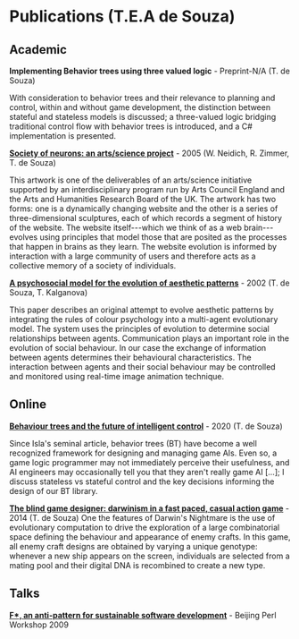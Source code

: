 # Publications (T.E.A de Souza)

## Academic

**Implementing Behavior trees using three valued logic** - Preprint-N/A (T. de Souza) 

With consideration to behavior trees and their relevance to planning and control, within and without game development, the distinction between stateful and stateless models is discussed; a three-valued logic bridging traditional control flow with behavior trees is introduced, and a C# implementation is presented.

**[Society of neurons: an arts/science project](https://dl.acm.org/doi/10.1145/1056224.1056281)** - 2005 (W. Neidich, R. Zimmer, T. de Souza)

This artwork is one of the deliverables of an arts/science initiative supported by an interdisciplinary program run by Arts Council England and the Arts and Humanities Research Board of the UK. The artwork has two forms: one is a dynamically changing website and the other is a series of three-dimensional sculptures, each of which records a segment of history of the website. The website itself---which we think of as a web brain---evolves using principles that model those that are posited as the processes that happen in brains as they learn. The website evolution is informed by interaction with a large community of users and therefore acts as a collective memory of a society of individuals.

**[A psychosocial model for the evolution of aesthetic patterns](https://bura.brunel.ac.uk/handle/2438/11034)** - 2002 (T. de Souza, T. Kalganova)

This paper describes an original attempt to evolve aesthetic patterns by integrating the rules of colour psychology into a multi-agent evolutionary model. The system uses the principles of evolution to determine social relationships between agents. Communication plays an important role in the evolution of social behaviour. In our case the exchange of information between agents determines their behavioural characteristics. The interaction between agents and their social behaviour may be controlled and monitored using real-time image animation technique.

## Online

**[Behaviour trees and the future of intelligent control](https://www.gamasutra.com/blogs/ThibaudDeSouza/20201012/371528/Behavior_trees_and_the_future_of_intelligent_control.php)** - 2020 (T. de Souza)

Since Isla's seminal article, behavior trees (BT) have become a well recognized framework for designing and managing game AIs.
Even so, a game logic programmer may not immediately perceive their usefulness, and AI engineers may occasionally tell you that they aren't really game AI \[...\]; I discuss stateless vs stateful control and the key decisions informing the design of our BT library.

**[The blind game designer: darwinism in a fast paced, casual action game](https://www.gamasutra.com/blogs/ThibaudDeSouza/20140421/215874/The_Blind_Game_Designer__Darwinism_in_a_fast_pace_casual_action_game.php)** - 2014 (T. de Souza)
One the features of Darwin's Nightmare is the use of evolutionary computation to drive the exploration of a large combinatorial space defining the behaviour and appearance of enemy crafts. In this game, all enemy craft designs are obtained by varying a unique genotype: whenever a new ship appears on the screen, individuals are selected from a mating pool and their digital DNA is recombined to create a new type. 

## Talks

**[F*, an anti-pattern for sustainable software development](https://www.slideshare.net/eelstork/the-fstar-metapattern-english-only)** - Beijing Perl Workshop 2009



